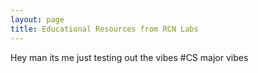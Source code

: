 ```yaml
---
layout: page
title: Educational Resources from RCN Labs
---
```


Hey man its me just testing out the vibes
  #CS major vibes
